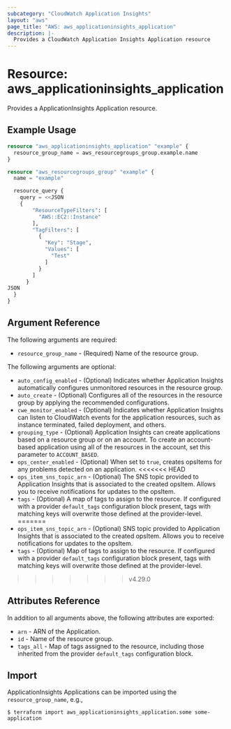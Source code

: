 ```yaml
---
subcategory: "CloudWatch Application Insights"
layout: "aws"
page_title: "AWS: aws_applicationinsights_application"
description: |-
  Provides a CloudWatch Application Insights Application resource
---
```


# Resource: aws_applicationinsights_application

Provides a ApplicationInsights Application resource.

## Example Usage

```terraform
resource "aws_applicationinsights_application" "example" {
  resource_group_name = aws_resourcegroups_group.example.name
}

resource "aws_resourcegroups_group" "example" {
  name = "example"

  resource_query {
    query = <<JSON
	{
		"ResourceTypeFilters": [
		  "AWS::EC2::Instance"
		],
		"TagFilters": [
		  {
			"Key": "Stage",
			"Values": [
			  "Test"
			]
		  }
		]
	  }
JSON
  }
}
```

## Argument Reference

The following arguments are required:

* `resource_group_name` - (Required) Name of the resource group.

The following arguments are optional:

* `auto_config_enabled` - (Optional)  Indicates whether Application Insights automatically configures unmonitored resources in the resource group.
* `auto_create` - (Optional) Configures all of the resources in the resource group by applying the recommended configurations.
* `cwe_monitor_enabled` - (Optional)  Indicates whether Application Insights can listen to CloudWatch events for the application resources, such as instance terminated, failed deployment, and others.
* `grouping_type` - (Optional) Application Insights can create applications based on a resource group or on an account. To create an account-based application using all of the resources in the account, set this parameter to `ACCOUNT_BASED`.
* `ops_center_enabled` - (Optional) When set to `true`, creates opsItems for any problems detected on an application.
<<<<<<< HEAD
* `ops_item_sns_topic_arn` - (Optional) The SNS topic provided to Application Insights that is associated to the created opsItem. Allows you to receive notifications for updates to the opsItem.
* `tags` - (Optional) A map of tags to assign to the resource. If configured with a provider `default_tags` configuration block present, tags with matching keys will overwrite those defined at the provider-level.
=======
* `ops_item_sns_topic_arn` - (Optional) SNS topic provided to Application Insights that is associated to the created opsItem. Allows you to receive notifications for updates to the opsItem.
* `tags` - (Optional) Map of tags to assign to the resource. If configured with a provider `default_tags` configuration block present, tags with matching keys will overwrite those defined at the provider-level.
>>>>>>> v4.29.0

## Attributes Reference

In addition to all arguments above, the following attributes are exported:

* `arn` - ARN of the Application.
* `id` - Name of the resource group.
* `tags_all` - Map of tags assigned to the resource, including those inherited from the provider `default_tags` configuration block.

## Import

ApplicationInsights Applications can be imported using the `resource_group_name`, e.g.,

```
$ terraform import aws_applicationinsights_application.some some-application
```
